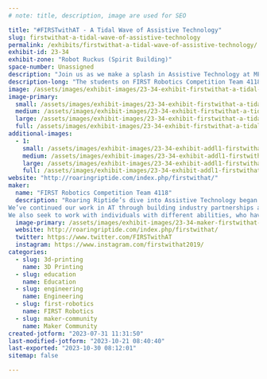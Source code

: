 ```yaml
---
# note: title, description, image are used for SEO

title: "#FIRSTwithAT - A Tidal Wave of Assistive Technology"
slug: firstwithat-a-tidal-wave-of-assistive-technology
permalink: /exhibits/firstwithat-a-tidal-wave-of-assistive-technology/
exhibit-id: 23-34
exhibit-zone: "Robot Ruckus (Spirit Building)"
space-number: Unassigned
description: "Join us as we make a splash in Assistive Technology at MFO!"
description-long: "The students on FIRST Robotics Competition Team 4118 will be sharing their work in assistive technology. Some of the exhibits include switch-adapted toys, low-tech AT kit items, and personalized device designs. "
image: /assets/images/exhibit-images/23-34-exhibit-firstwithat-a-tidal-wave-of-assistive-technology-43-robotandbeartogetheryay-9654-large.png
image-primary: 
  small: /assets/images/exhibit-images/23-34-exhibit-firstwithat-a-tidal-wave-of-assistive-technology-43-robotandbeartogetheryay-9654-small.png
  medium: /assets/images/exhibit-images/23-34-exhibit-firstwithat-a-tidal-wave-of-assistive-technology-43-robotandbeartogetheryay-9654-medium.png
  large: /assets/images/exhibit-images/23-34-exhibit-firstwithat-a-tidal-wave-of-assistive-technology-43-robotandbeartogetheryay-9654-large.png
  full: /assets/images/exhibit-images/23-34-exhibit-firstwithat-a-tidal-wave-of-assistive-technology-43-robotandbeartogetheryay-9654-full.png
additional-images: 
  - 1:
    small: /assets/images/exhibit-images/23-34-exhibit-addl1-firstwithat-a-tidal-wave-of-assistive-technology-23yearbookphoto-small.JPG
    medium: /assets/images/exhibit-images/23-34-exhibit-addl1-firstwithat-a-tidal-wave-of-assistive-technology-23yearbookphoto-medium.JPG
    large: /assets/images/exhibit-images/23-34-exhibit-addl1-firstwithat-a-tidal-wave-of-assistive-technology-23yearbookphoto-large.JPG
    full: /assets/images/exhibit-images/23-34-exhibit-addl1-firstwithat-a-tidal-wave-of-assistive-technology-23yearbookphoto-full.JPG
website: "http://roaringriptide.com/index.php/firstwithat/"
maker: 
  name: "FIRST Robotics Competition Team 4118"
  description: "Roaring Riptide’s dive into Assistive Technology began in June 2017, when students partnered with a UF Student Organization B.O.T.S. (Building Others Through Stem) to host their first toy adapt-a-thon event. At this event, 10 My Pal Scout toys were finished and delivered to an AT specialist in our surrounding community. In the months after, they were invited to attend their first ever Holiday Toy Adapt-A-Thon at the FACTUR workspace in Orlando, Florida. Along with B.O.T.S. and FIRST FRC Team #5816- GRA-V, Roaring Riptide students adapted over 100 toys for local children in North Central Florida for the holidays. RR has worked with multiple agencies and non-profit organizations to positively impact the lives of children with disabilities at the local, state, national, and international levels.
We’ve continued our work in AT through building industry partnerships and collaborating within our local school system. At the 2019 ATiA conference, we connected with the non-profit group, Magic Wheelchair. From this meeting, students of Roaring Riptide contacted Magic Wheelchair because they wanted to help one of the many children on the waitlist for these amazing wheelchair costumes! In 2019, we were paired with Zyler and Zaivion Mason. After months of design and creation, RR hosted a Magic Wheelchair reveal at Rawlings Elementary School, where they delivered two Paw Patrol themed costumes to the brothers on Halloween!Seeing the impact AT has had on our local community and beyond, RR aims to engage even more FIRST Robotics teams in AT through our #FIRSTwithAT movement. 
We also seek to work with individuals with different abilities, who have specific needs solutions and hope to provide some low-tech assistive technology equipment at our booth at Maker Faire Orlando."
  image-primary: /assets/images/exhibit-images/23-34-maker-firstwithat-a-tidal-wave-of-assistive-technology-robotandbeartogetheryay-medium.png
  website: http://roaringriptide.com/index.php/firstwithat/
  twitter: https://www.twitter.com/FIRSTwithAT
  instagram: https://www.instagram.com/firstwithat2019/
categories: 
  - slug: 3d-printing
    name: 3D Printing
  - slug: education
    name: Education
  - slug: engineering
    name: Engineering
  - slug: first-robotics
    name: FIRST Robotics
  - slug: maker-community
    name: Maker Community
created-jotform: "2023-07-31 11:31:50"
last-modified-jotform: "2023-10-21 08:40:40"
last-exported: "2023-10-30 08:12:01"
sitemap: false

---
```

